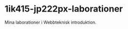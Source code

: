 1ik415-jp222px-laborationer
===========================

Mina laborationer i Webbteknisk introduktion.
